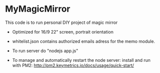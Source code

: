 # MyMagicMirror

This code is to run personal DIY project of magic mirror

- Optimized for 16/9 22" screen, portrait orientation

- whitelist.json contains authorized emails adress for the memo module.

- To run server do "nodejs app.js"

- To manage and automatically restart the node server: install and run with PM2:
http://pm2.keymetrics.io/docs/usage/quick-start/


